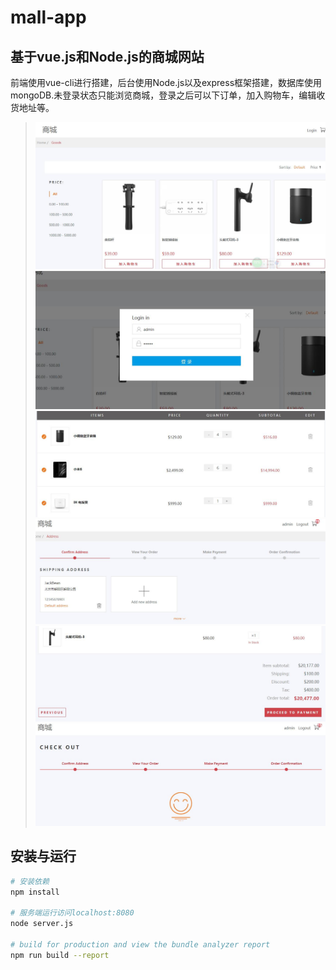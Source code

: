 # mall-app

## 基于vue.js和Node.js的商城网站
前端使用vue-cli进行搭建，后台使用Node.js以及express框架搭建，数据库使用mongoDB.未登录状态只能浏览商城，登录之后可以下订单，加入购物车，编辑收货地址等。
>![image text](https://github.com/gcxxd/mall-app/raw/master/img/sc1.jpg)
>![image text](https://github.com/gcxxd/mall-app/raw/master/img/sc2.jpg)
>![image text](https://github.com/gcxxd/mall-app/raw/master/img/sc3.jpg)
>![image text](https://github.com/gcxxd/mall-app/raw/master/img/sc4.jpg)
>![image text](https://github.com/gcxxd/mall-app/raw/master/img/sc5.jpg)
>![image text](https://github.com/gcxxd/mall-app/raw/master/img/sc6.jpg)
## 安装与运行

``` bash
# 安装依赖
npm install 

# 服务端运行访问localhost:8080
node server.js

# build for production and view the bundle analyzer report
npm run build --report
